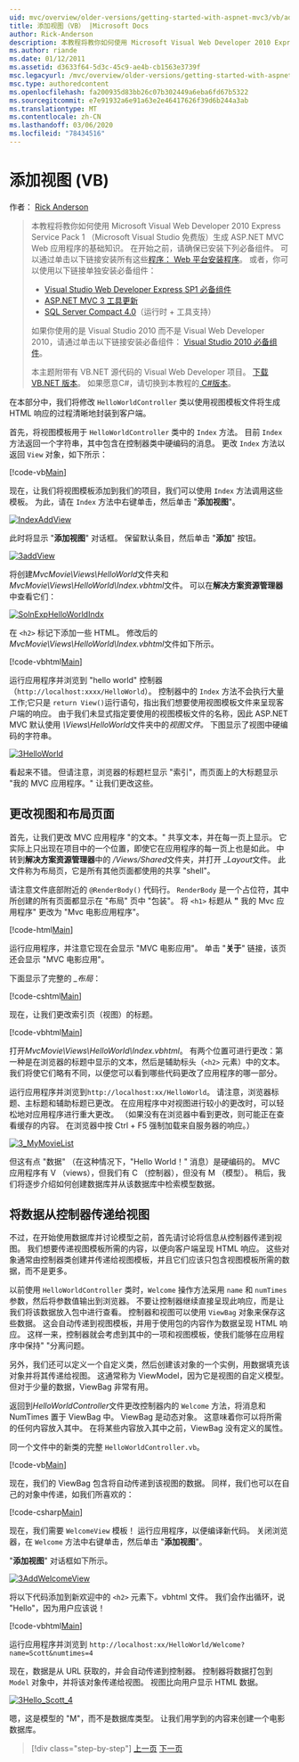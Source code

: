 ```yaml
---
uid: mvc/overview/older-versions/getting-started-with-aspnet-mvc3/vb/adding-a-view
title: 添加视图（VB） |Microsoft Docs
author: Rick-Anderson
description: 本教程将教你如何使用 Microsoft Visual Web Developer 2010 Express Service Pack 1 构建 ASP.NET MVC Web 应用程序的基础知识 。
ms.author: riande
ms.date: 01/12/2011
ms.assetid: d3633f64-5d3c-45c9-ae4b-cb1563e3739f
msc.legacyurl: /mvc/overview/older-versions/getting-started-with-aspnet-mvc3/vb/adding-a-view
msc.type: authoredcontent
ms.openlocfilehash: fa200935d83bb26c07b302449a6eba6fd67b5322
ms.sourcegitcommit: e7e91932a6e91a63e2e46417626f39d6b244a3ab
ms.translationtype: MT
ms.contentlocale: zh-CN
ms.lasthandoff: 03/06/2020
ms.locfileid: "78434516"
---
```

# <a name="adding-a-view-vb"></a>添加视图 (VB)

作者： [Rick Anderson](https://twitter.com/RickAndMSFT)

> 本教程将教你如何使用 Microsoft Visual Web Developer 2010 Express Service Pack 1 （Microsoft Visual Studio 免费版）生成 ASP.NET MVC Web 应用程序的基础知识。 在开始之前，请确保已安装下列必备组件。 可以通过单击以下链接安装所有这些[程序： Web 平台安装程序](https://www.microsoft.com/web/gallery/install.aspx?appid=VWD2010SP1Pack)。 或者，你可以使用以下链接单独安装必备组件：
> 
> - [Visual Studio Web Developer Express SP1 必备组件](https://www.microsoft.com/web/gallery/install.aspx?appid=VWD2010SP1Pack)
> - [ASP.NET MVC 3 工具更新](https://www.microsoft.com/web/gallery/install.aspx?appsxml=&amp;appid=MVC3)
> - [SQL Server Compact 4.0](https://www.microsoft.com/web/gallery/install.aspx?appid=SQLCE;SQLCEVSTools_4_0)（运行时 + 工具支持）
> 
> 如果你使用的是 Visual Studio 2010 而不是 Visual Web Developer 2010，请通过单击以下链接安装必备组件： [Visual Studio 2010 必备组件](https://www.microsoft.com/web/gallery/install.aspx?appsxml=&amp;appid=VS2010SP1Pack)。
> 
> 本主题附带有 VB.NET 源代码的 Visual Web Developer 项目。 [下载 VB.NET 版本](https://code.msdn.microsoft.com/Introduction-to-MVC-3-10d1b098)。 如果愿意C#，请切换到本教程的[ C#版本](../cs/adding-a-view.md)。

在本部分中，我们将修改 `HelloWorldController` 类以使用视图模板文件将生成 HTML 响应的过程清晰地封装到客户端。

首先，将视图模板用于 `HelloWorldController` 类中的 `Index` 方法。 目前 `Index` 方法返回一个字符串，其中包含在控制器类中硬编码的消息。 更改 `Index` 方法以返回 `View` 对象，如下所示：

[!code-vb[Main](adding-a-view/samples/sample1.vb)]

现在，让我们将视图模板添加到我们的项目，我们可以使用 `Index` 方法调用这些模板。 为此，请在 `Index` 方法中右键单击，然后单击 "**添加视图**"。

[![IndexAddView](adding-a-view/_static/image2.png "IndexAddView")](adding-a-view/_static/image1.png)

此时将显示 "**添加视图**" 对话框。 保留默认条目，然后单击 "**添加**" 按钮。

[![3addView](adding-a-view/_static/image4.png "3addView")](adding-a-view/_static/image3.png)

将创建*MvcMovie\Views\HelloWorld*文件夹和*MvcMovie\Views\HelloWorld\Index.vbhtml*文件。 可以在**解决方案资源管理器**中查看它们：

[![SolnExpHelloWorldIndx](adding-a-view/_static/image6.png "SolnExpHelloWorldIndx")](adding-a-view/_static/image5.png)

在 `<h2>` 标记下添加一些 HTML。 修改后的*MvcMovie\Views\HelloWorld\Index.vbhtml*文件如下所示。

[!code-vbhtml[Main](adding-a-view/samples/sample2.vbhtml)]

运行应用程序并浏览到 &quot;hello world&quot; 控制器（`http://localhost:xxxx/HelloWorld`）。 控制器中的 `Index` 方法不会执行大量工作;它只是 `return View()`运行语句，指出我们想要使用视图模板文件来呈现客户端的响应。 由于我们未显式指定要使用的视图模板文件的名称，因此 ASP.NET MVC 默认使用 *\Views\HelloWorld*文件夹中的*视图文件。* 下图显示了视图中硬编码的字符串。

[![3HelloWorld](adding-a-view/_static/image8.png "3HelloWorld")](adding-a-view/_static/image7.png)

看起来不错。 但请注意，浏览器的标题栏显示 &quot;索引&quot;，而页面上的大标题显示 &quot;我的 MVC 应用程序。&quot; 让我们更改这些。

## <a name="changing-views-and-layout-pages"></a>更改视图和布局页面

首先，让我们更改 MVC 应用程序 &quot;的文本。&quot; 共享文本，并在每一页上显示。 它实际上只出现在项目中的一个位置，即使它在应用程序的每一页上也是如此。 中转到**解决方案资源管理器**中的 */Views/Shared*文件夹，并打开 *\_Layout*文件。 此文件称为布局页，它是所有其他页面都使用的共享 &quot;shell&quot;。

请注意文件底部附近的 `@RenderBody()` 代码行。 `RenderBody` 是一个占位符，其中所创建的所有页面都显示在 "布局" 页中 &quot;包装&quot;。 将 `<h1>` 标题从 **&quot;** 我的 Mvc 应用程序&quot; 更改为 &quot;Mvc 电影应用程序&quot;。

[!code-html[Main](adding-a-view/samples/sample3.html)]

运行应用程序，并注意它现在会显示 &quot;MVC 电影应用&quot;。 单击 "**关于**" 链接，该页还会显示 &quot;MVC 电影应用&quot;。

下面显示了完整的 *\_布局*：

[!code-cshtml[Main](adding-a-view/samples/sample4.cshtml)]

现在，让我们更改索引页（视图）的标题。

[!code-vbhtml[Main](adding-a-view/samples/sample5.vbhtml)]

打开*MvcMovie\Views\HelloWorld\Index.vbhtml*。 有两个位置可进行更改：第一种是在浏览器的标题中显示的文本，然后是辅助标头（`<h2>` 元素）中的文本。 我们将使它们略有不同，以便您可以看到哪些代码更改了应用程序的哪一部分。

运行应用程序并浏览到`http://localhost:xx/HelloWorld`。 请注意，浏览器标题、主标题和辅助标题已更改。 在应用程序中对视图进行较小的更改时，可以轻松地对应用程序进行重大更改。 （如果没有在浏览器中看到更改，则可能正在查看缓存的内容。 在浏览器中按 Ctrl + F5 强制加载来自服务器的响应。）

[![3_MyMovieList](adding-a-view/_static/image10.png "3_MyMovieList")](adding-a-view/_static/image9.png)

但这有点 &quot;数据&quot; （在这种情况下，&quot;Hello World！&quot; 消息）是硬编码的。 MVC 应用程序有 V （views），但我们有 C （控制器），但没有 M （模型）。 稍后，我们将逐步介绍如何创建数据库并从该数据库中检索模型数据。

## <a name="passing-data-from-the-controller-to-the-view"></a>将数据从控制器传递给视图

不过，在开始使用数据库并讨论模型之前，首先请讨论将信息从控制器传递到视图。 我们想要传递视图模板所需的内容，以便向客户端呈现 HTML 响应。 这些对象通常由控制器类创建并传递给视图模板，并且它们应该只包含视图模板所需的数据，而不是更多。

以前使用 `HelloWorldController` 类时，`Welcome` 操作方法采用 `name` 和 `numTimes` 参数，然后将参数值输出到浏览器。 不要让控制器继续直接呈现此响应，而是让我们将该数据放入包中进行查看。 控制器和视图可以使用 `ViewBag` 对象来保存这些数据。 这会自动传递到视图模板，并用于使用包的内容作为数据呈现 HTML 响应。 这样一来，控制器就会考虑到其中的一项和视图模板，使我们能够在应用程序中保持&quot; &quot;分离问题。

另外，我们还可以定义一个自定义类，然后创建该对象的一个实例，用数据填充该对象并将其传递给视图。 这通常称为 ViewModel，因为它是视图的自定义模型。 但对于少量的数据，ViewBag 非常有用。

返回到*HelloWorldController*文件更改控制器内的 `Welcome` 方法，将消息和 NumTimes 置于 ViewBag 中。 ViewBag 是动态对象。 这意味着你可以将所需的任何内容放入其中。 在将某些内容放入其中之前，ViewBag 没有定义的属性。

同一个文件中的新类的完整 `HelloWorldController.vb`。

[!code-vb[Main](adding-a-view/samples/sample6.vb)]

现在，我们的 ViewBag 包含将自动传递到该视图的数据。 同样，我们也可以在自己的对象中传递，如我们所喜欢的：

[!code-csharp[Main](adding-a-view/samples/sample7.cs)]

现在，我们需要 `WelcomeView` 模板！ 运行应用程序，以便编译新代码。 关闭浏览器，在 `Welcome` 方法中右键单击，然后单击 "**添加视图**"。

"**添加视图**" 对话框如下所示。

[![3AddWelcomeView](adding-a-view/_static/image12.png "3AddWelcomeView")](adding-a-view/_static/image11.png)

将以下代码添加到新欢迎中的 `<h2>` 元素下<em>。</em>vbhtml 文件。 我们会作出循环，说 &quot;Hello&quot;，因为用户应该说！

[!code-vbhtml[Main](adding-a-view/samples/sample8.vbhtml)]

运行应用程序并浏览到 `http://localhost:xx/HelloWorld/Welcome?name=Scott&numtimes=4`

现在，数据是从 URL 获取的，并会自动传递到控制器。 控制器将数据打包到 `Model` 对象中，并将该对象传递给视图。 视图比向用户显示 HTML 数据。

[![3Hello_Scott_4](adding-a-view/_static/image14.png "3Hello_Scott_4")](adding-a-view/_static/image13.png)

嗯，这是模型的 &quot;M&quot;，而不是数据库类型。 让我们用学到的内容来创建一个电影数据库。

> [!div class="step-by-step"]
> [上一页](adding-a-controller.md)
> [下一页](adding-a-model.md)
